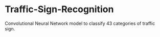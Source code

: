 # Traffic-Sign-Recognition
Convolutional Neural Network model to classify 43 categories of traffic sign.
